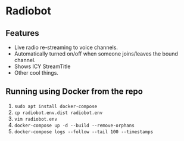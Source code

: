 # Radiobot

## Features

* Live radio re-streaming to voice channels.
* Automatically turned on/off when someone joins/leaves the bound channel.
* Shows ICY StreamTitle
* Other cool things.

## Running using Docker from the repo

1. `sudo apt install docker-compose`
2. `cp radiobot.env.dist radiobot.env`
3. `vim radiobot.env`
4. `docker-compose up -d --build --remove-orphans`
5. `docker-compose logs --follow --tail 100 --timestamps`
